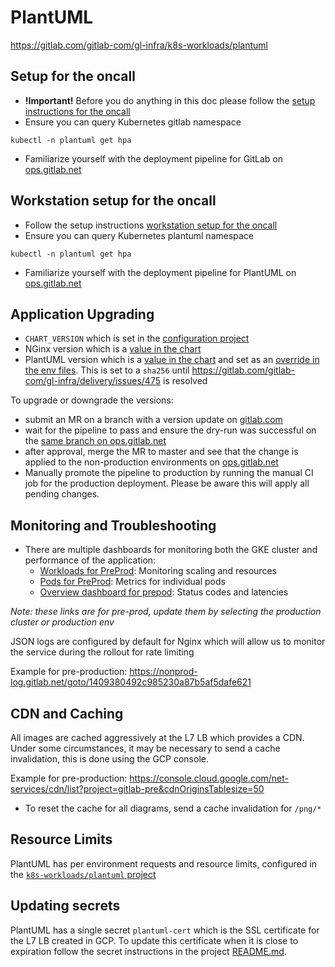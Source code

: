 # PlantUML

https://gitlab.com/gitlab-com/gl-infra/k8s-workloads/plantuml

## Setup for the oncall

- **!Important!** Before you do anything in this doc please follow the [setup instructions for the oncall](https://gitlab.com/gitlab-com/runbooks/blob/master/docs/uncategorized/k8s-operations.md)
- Ensure you can query Kubernetes gitlab namespace

```
kubectl -n plantuml get hpa
```

- Familiarize yourself with the deployment pipeline for GitLab on [ops.gitlab.net](https://ops.gitlab.net/gitlab-com/gl-infra/k8s-workloads/plantuml)

## Workstation setup for the oncall

- Follow the setup instructions [workstation setup for the oncall](https://gitlab.com/gitlab-com/runbooks/blob/master/docs/uncategorized/k8s-gitlab-operations.md#workstation-setup-for-the-oncall)
- Ensure you can query Kubernetes plantuml namespace

```
kubectl -n plantuml get hpa
```

- Familiarize yourself with the deployment pipeline for PlantUML on [ops.gitlab.net](https://ops.gitlab.net/gitlab-com/gl-infra/k8s-workloads/plantuml)

## Application Upgrading

* `CHART_VERSION` which is set in the [configuration project](https://gitlab.com/gitlab-com/gl-infra/k8s-workloads/plantuml/blob/7850985e67984d363b31ed888674325fab84e03b/CHART_VERSION)
* NGinx version which is a [value in the chart](https://gitlab.com/gitlab-org/charts/plantuml/blob/8d080485f58020a08b75a889f1fb81159fa93195/values.yaml#L18)
* PlantUML version which is a [value in the chart](https://gitlab.com/gitlab-org/charts/plantuml/blob/8d080485f58020a08b75a889f1fb81159fa93195/values.yaml#L13) and set as an [override in the env files](https://gitlab.com/gitlab-com/gl-infra/k8s-workloads/plantuml/blob/a610ec027f02e07312a33add1f333df409ca978e/gprd.yaml#L10). This is set to a `sha256` until https://gitlab.com/gitlab-com/gl-infra/delivery/issues/475 is resolved

To upgrade or downgrade the versions:

- submit an MR on a branch with a version update on
  [gitlab.com](https://gitlab.com/gitlab-com/gl-infra/k8s-workloads/plantuml)
- wait for the pipeline to pass and ensure the dry-run was successful on the
  [same branch on ops.gitlab.net](https://ops.gitlab.net/gitlab-com/gl-infra/k8s-workloads/plantuml)
- after approval, merge the MR to master and see that the change is applied to
  the non-production environments on [ops.gitlab.net](https://ops.gitlab.net/gitlab-com/gl-infra/k8s-workloads/plantuml)
- Manually promote the pipeline to production by running the manual CI job for
  the production deployment. Please be aware this will apply all pending changes.

## Monitoring and Troubleshooting

* There are multiple dashboards for monitoring both the GKE cluster and
  performance of the application:
  * [Workloads for PreProd](https://dashboards.gitlab.net/d/kubernetes-resources-workload/kubernetes-compute-resources-workload?orgId=1&refresh=10s&var-datasource=Global&var-cluster=pre-gitlab-gke&var-namespace=plantuml&var-workload=plantuml&var-type=deployment): Monitoring scaling and resources
  * [Pods for PreProd](https://dashboards.gitlab.net/d/kubernetes-resources-pod/kubernetes-compute-resources-pod?orgId=1&refresh=10s&var-datasource=Global&var-cluster=pre-gitlab-gke&var-namespace=plantuml&var-pod=plantuml-7f6b9b6894-nwzfm): Metrics for individual pods
  * [Overview dashboard for prepod](https://dashboards.gitlab.net/d/plantuml-main/plantuml-overview?orgId=1&var-PROMETHEUS_DS=Global&var-environment=pre&var-cluster=pre-gitlab-gke): Status codes and latencies

_Note: these links are for pre-prod, update them by selecting the production cluster or production env_

JSON logs are configured by default for Nginx which will allow us to monitor the
service during the rollout for rate limiting

Example for pre-production: https://nonprod-log.gitlab.net/goto/1409380492c985230a87b5af5dafe621

## CDN and Caching

All images are cached aggressively at the L7 LB which provides a CDN. Under some
circumstances, it may be necessary to send a cache invalidation, this is done
using the GCP console.

Example for pre-production: https://console.cloud.google.com/net-services/cdn/list?project=gitlab-pre&cdnOriginsTablesize=50

* To reset the cache for all diagrams, send a cache invalidation for `/png/*`

## Resource Limits

PlantUML has per environment requests and resource limits, configured in the
[`k8s-workloads/plantuml` project](https://gitlab.com/gitlab-com/gl-infra/k8s-workloads/plantuml/blob/7850985e67984d363b31ed888674325fab84e03b/pre.yaml#L14-20)

## Updating secrets

PlantUML has a single secret `plantuml-cert` which is the SSL certificate for
the L7 LB created in GCP. To update this certificate when it is close to expiration
follow the secret instructions in the project
[README.md](https://gitlab.com/gitlab-com/gl-infra/k8s-workloads/plantuml/blob/c821508531a7610722174430eb63cfe1b9891304/README.md).
